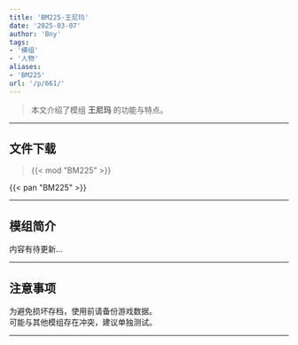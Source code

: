 ```yaml
---
title: 'BM225-王尼玛'
date: '2025-03-07'
author: 'Bny'
tags:
- '模组'
- '人物'
aliases:
- 'BM225'
url: '/p/661/'
---
```


> 本文介绍了模组 **王尼玛** 的功能与特点。

---

## 文件下载  

> {{< mod "BM225" >}}  

{{< pan "BM225" >}}  

---

## 模组简介

>  
内容有待更新...  

---

## 注意事项

>  
为避免损坏存档，使用前请备份游戏数据。  
可能与其他模组存在冲突，建议单独测试。  

---

